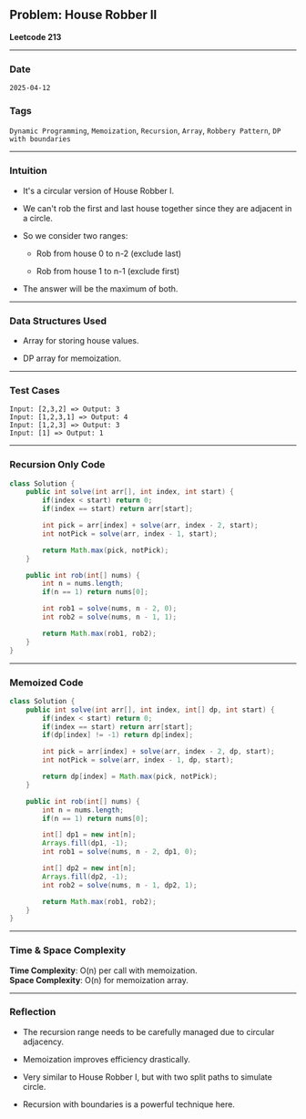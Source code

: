 ## Problem: House Robber II

**Leetcode 213**

---
### Date

`2025-04-12`
### Tags

`Dynamic Programming`, `Memoization`, `Recursion`, `Array`, `Robbery Pattern`, `DP with boundaries`

---
### Intuition

- It's a circular version of House Robber I.
    
- We can't rob the first and last house together since they are adjacent in a circle.
    
- So we consider two ranges:
    
    - Rob from house 0 to n-2 (exclude last)
        
    - Rob from house 1 to n-1 (exclude first)
        
- The answer will be the maximum of both.
    

---
### Data Structures Used

- Array for storing house values.
    
- DP array for memoization.
    
---
### Test Cases

```
Input: [2,3,2] => Output: 3
Input: [1,2,3,1] => Output: 4
Input: [1,2,3] => Output: 3
Input: [1] => Output: 1
```

---
### Recursion Only Code

```java
class Solution {
    public int solve(int arr[], int index, int start) {
        if(index < start) return 0;
        if(index == start) return arr[start];

        int pick = arr[index] + solve(arr, index - 2, start);
        int notPick = solve(arr, index - 1, start);

        return Math.max(pick, notPick);
    }

    public int rob(int[] nums) {
        int n = nums.length;
        if(n == 1) return nums[0];

        int rob1 = solve(nums, n - 2, 0);
        int rob2 = solve(nums, n - 1, 1);

        return Math.max(rob1, rob2);
    }
}
```

---

### Memoized Code

```java
class Solution {
    public int solve(int arr[], int index, int[] dp, int start) {
        if(index < start) return 0;
        if(index == start) return arr[start];
        if(dp[index] != -1) return dp[index];

        int pick = arr[index] + solve(arr, index - 2, dp, start);
        int notPick = solve(arr, index - 1, dp, start);

        return dp[index] = Math.max(pick, notPick);
    }

    public int rob(int[] nums) {
        int n = nums.length;
        if(n == 1) return nums[0];

        int[] dp1 = new int[n];
        Arrays.fill(dp1, -1);
        int rob1 = solve(nums, n - 2, dp1, 0);

        int[] dp2 = new int[n];
        Arrays.fill(dp2, -1);
        int rob2 = solve(nums, n - 1, dp2, 1);

        return Math.max(rob1, rob2);
    }
}
```

---

### Time & Space Complexity

**Time Complexity**: O(n) per call with memoization.  
**Space Complexity**: O(n) for memoization array.

---

### Reflection

- The recursion range needs to be carefully managed due to circular adjacency.
    
- Memoization improves efficiency drastically.
    
- Very similar to House Robber I, but with two split paths to simulate circle.
    
- Recursion with boundaries is a powerful technique here.